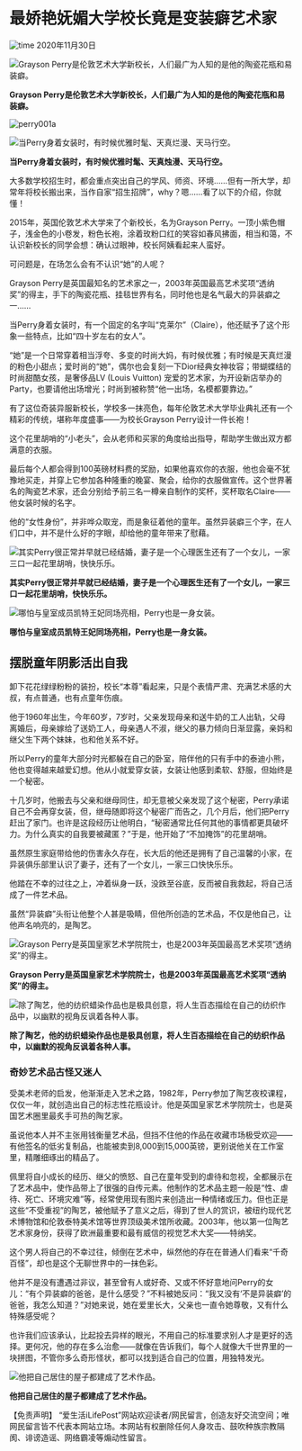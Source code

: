 # 最娇艳妩媚大学校长竟是变装癖艺术家

![time](/public_v3/resources/images/time_dark.svg) 2020年11月30日

![Grayson Perry是伦敦艺术大学新校长，人们最广为人知的是他的陶瓷花瓶和易装癖。](https://www.ilifepost.com/wp-content/uploads/2020/11/perry001_271120093502000000.jpg)

**Grayson Perry是伦敦艺术大学新校长，人们最广为人知的是他的陶瓷花瓶和易装癖。**

![perry001a](https://www.ilifepost.com/wp-content/uploads/2020/11/perry001a_271120093503000000.jpg)

![当Perry身着女装时，有时候优雅时髦、天真烂漫、天马行空。](https://www.ilifepost.com/wp-content/uploads/2020/11/perry-008_271120093521000000.jpg)

**当Perry身着女装时，有时候优雅时髦、天真烛漫、天马行空。**

大多数学校招生时，都会重点突出自己的学风、师资、环境……但有一所大学，却常年将校长搬出来，当作自家“招生招牌”，why？嗯……看了以下的介绍，你就懂！

2015年，英国伦敦艺术大学来了个新校长，名为Grayson Perry。一顶小紫色帽子，浅金色的小卷发，粉色长袍，涂着玫粉口红的笑容如春风拂面，相当和蔼，不认识新校长的同学会想：确认过眼神，校长阿姨看起来人蛮好。

可问题是，在场怎么会有不认识“她”的人呢？

Grayson Perry是英国最知名的艺术家之一，2003年英国最高艺术奖项“透纳奖”的得主，手下的陶瓷花瓶、挂毯世界有名，同时他也是名气最大的异装癖之一……

当Perry身着女装时，有一个固定的名字叫“克莱尔”（Claire），他还赋予了这个形象一些特点，比如“四十岁左右的女人”。

“她”是一个日常穿着相当浮夸、多变的时尚大妈，有时候优雅；有时候是天真烂漫的粉色小甜点；爱时尚的“她”，偶尔也会复刻一下Dior经典女神妆容；带蝴蝶结的时尚甜酷女孩，是奢侈品LV (Louis Vuitton) 宠爱的艺术家，为开设新店举办的Party，也要请他出场增光；时尚到被称赞“他一出场，名模都要靠边。”

有了这位奇装异服新校长，学校多一抹亮色，每年伦敦艺术大学毕业典礼还有一个精彩的传统，堪称年度盛事——为校长Grayson Perry设计一件长袍！

这个花里胡哨的“小老头”，会从老师和买家的角度给出指导，帮助学生做出双方都满意的衣服。

最后每个人都会得到100英磅材料费的奖励，如果他喜欢你的衣服，他也会毫不犹豫地买走，并穿上它参加各种隆重的晚宴、聚会，给你的衣服做宣传。这个世界著名的陶瓷艺术家，还会分别给予前三名一樽亲自制作的奖杯，奖杯取名Claire——他女装时候的名字。

他的“女性身份”，并非哗众取宠，而是象征着他的童年。虽然异装癖三个字，在人们口中，并不是什么好的字眼，却给他的童年带来了慰藉。

![其实Perry很正常并早就已经结婚，妻子是一个心理医生还有了一个女儿，一家三口一起花里胡哨，快快乐乐。](https://www.ilifepost.com/wp-content/uploads/2020/11/perry-005_271120093537000000.jpg)

**其实Perry很正常并早就已经结婚，妻子是一个心理医生还有了一个女儿，一家三口一起花里胡哨，快快乐乐。**

![哪怕与皇室成员凯特王妃同场亮相，Perry也是一身女装。](https://www.ilifepost.com/wp-content/uploads/2020/11/perry-006_271120093557000000.jpg)

**哪怕与皇室成员凯特王妃同场亮相，Perry也是一身女装。**

## **摆脱童年阴影活出自我**

卸下花花绿绿粉粉的装扮，校长“本尊”看起来，只是个表情严肃、充满艺术感的大叔，有点普通，也有点童年伤痕。

他于1960年出生，今年60岁，7岁时，父亲发现母亲和送牛奶的工人出轨，父母离婚后，母亲嫁给了送奶工人，母亲遇人不淑，继父的暴力倾向日渐显露，亲妈和继父生下两个妹妹，也和他关系不好。

所以Perry的童年大部分时光都躲在自己的卧室，陪伴他的只有手中的泰迪小熊，他也变得越来越爱幻想。他从小就爱穿女装，女装让他感到柔软、舒服，但始终是一个秘密。

十几岁时，他搬去与父亲和继母同住，却无意被父亲发现了这个秘密，Perry承诺自己不会再穿女装，但，继母随即将这个秘密广而告之，几个月后，他们把Perry赶出了家门。也许是这段经历让他明白，“秘密通常比任何其他的事情都更具破坏力。为什么真实的自我要被藏匿？”于是，他开始了“不加掩饰”的花里胡哨。

虽然原生家庭带给他的伤害永久存在，长大后的他还是拥有了自己温馨的小家，在异装俱乐部里认识了妻子，还有了一个女儿，一家三口快快乐乐。

他踏在不幸的过往之上，冲着纵身一跃，没跌至谷底，反而被自我救起，将自己活成了一件艺术品。

虽然“异装癖”头衔让他整个人甚是吸睛，但他所创造的艺术品，不仅是他自己，让他声名响亮的，是陶艺。

![Grayson Perry是英国皇家艺术学院院士，也是2003年英国最高艺术奖项“透纳奖”的得主。](https://www.ilifepost.com/wp-content/uploads/2020/11/perry-003_271120093621000000.jpeg)

**Grayson Perry是英国皇家艺术学院院士，也是2003年英国最高艺术奖项“透纳奖”的得主。**

![除了陶艺，他的纺织蜡染作品也是极具创意，将人生百态描绘在自己的纺织作品中，以幽默的视角反讽着各种人事。](https://www.ilifepost.com/wp-content/uploads/2020/11/perry-007_271120093637000000.jpeg)

**除了陶艺，他的纺织蜡染作品也是极具创意，将人生百态描绘在自己的纺织作品中，以幽默的视角反讽着各种人事。**

### **奇妙艺术品古怪又迷人**

受美术老师的启发，他渐渐走入艺术之路，1982年，Perry参加了陶艺夜校课程，仅仅一年，就创造出自己的标志性花瓶设计。他是英国皇家艺术学院院士，也是英国艺术圈里最炙手可热的陶艺家。

虽说他本人并不主张用钱衡量艺术品，但挡不住他的作品在收藏市场极受欢迎——有他签名的低劣复制品，也能被卖到8,000到15,000英镑，更别说他关在工作室里，精雕细琢出的精品了。

佩里将自小成长的经历、继父的愤怒、自己在童年受到的虐待和忽视，全都展示在了艺术品中，使作品带上了很强的自传元素。他制作的艺术品主题一般是“性、虐待、死亡、环境灾难”等，经常使用现有图片来创造出一种情绪或压力。但也正是这些“不受重视”的陶艺，被他赋予了意义之后，得到了世人的赏识，被纽约现代艺术博物馆和伦敦泰特美术馆等世界顶级美术馆所收藏。2003年，他以第一位陶艺艺术家身份，获得了欧洲最重要和最有威信的视觉艺术大奖——特纳奖。

这个男人将自己的不幸过往，倾倒在艺术中，纵然他的存在在普通人们看来“千奇百怪”，却也是这个无聊世界中的一抹色彩。

他并不是没有遭遇过非议，甚至曾有人或好奇、又或不怀好意地问Perry的女儿：“有个异装癖的爸爸，是什么感受？”不料被她反问：“我又没有‘不是异装癖’的爸爸，我怎么知道？”对她来说，她在爱里长大，父亲也一直令她尊敬，又有什么特殊感受呢？

也许我们应该承认，比起投去异样的眼光，不用自己的标准要求别人才是更好的选择。更何况，他的存在多么治愈——就像在告诉我们，每个人就像大千世界里的一块拼图，不管你多么奇形怪状，都可以找到适合自己的位置，用独特发光。

![他把自己居住的屋子都建成了艺术作品。](https://www.ilifepost.com/wp-content/uploads/2020/11/perry-009_271120093658000000.jpg)

**他把自己居住的屋子都建成了艺术作品。**

【免责声明】 “爱生活iLifePost”网站欢迎读者/网民留言，创造友好交流空间；唯网民留言皆不代表本网站立场。本网站有权删除任何人身攻击、鼓吹种族宗教隔阂、诽谤造谣、网络霸凌等煽动性留言。